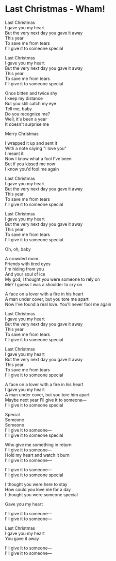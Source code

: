# Last Christmas - Wham!

Last Christmas\
I gave you my heart\
But the very next day you gave it away\
This year\
To save me from tears\
I'll give it to someone special

Last Christmas\
I gave you my heart\
But the very next day you gave it away\
This year\
To save me from tears\
I'll give it to someone special

Once bitten and twice shy\
I keep my distance\
But you still catch my eye\
Tell me, baby\
Do you recognize me?\
Well, it's been a year\
It doesn't surprise me

Merry Christmas

I wrapped it up and sent it\
With a note saying "I love you"\
I meant it\
Now I know what a fool I've been\
But if you kissed me now\
I know you'd fool me again

Last Christmas\
I gave you my heart\
But the very next day you gave it away\
This year\
To save me from tears\
I'll give it to someone special

Last Christmas\
I gave you my heart\
But the very next day you gave it away\
This year\
To save me from tears\
I'll give it to someone special

Oh, oh, baby

A crowded room\
Friends with tired eyes\
I'm hiding from you\
And your soul of ice\
My god, I thought you were someone to rely on\
Me? I guess I was a shoulder to cry on

A face on a lover with a fire in his heart\
A man under cover, but you tore me apart\
Now I've found a real love. You'll never fool me again

Last Christmas\
I gave you my heart\
But the very next day you gave it away\
This year\
To save me from tears\
I'll give it to someone special

Last Christmas\
I gave you my heart\
But the very next day you gave it away\
This year\
To save me from tears\
I'll give it to someone special

A face on a lover with a fire in his heart\
I gave you my heart\
A man under cover, but you tore him apart\
Maybe next year I'll give it to someone—\
I'll give it to someone special

Special\
Someone\
Someone\
I'll give it to someone—\
I'll give it to someone special

Who give me something in return\
I'll give it to someone—\
Hold my heart and watch it burn\
I'll give it to someone—

I'll give it to someone—\
I'll give it to someone special

I thought you were here to stay\
How could you love me for a day\
I thought you were someone special

Gave you my heart

I'll give it to someone—\
I'll give it to someone—

Last Christmas\
I gave you my heart\
You gave it away

I'll give it to someone—\
I'll give it to someone—
